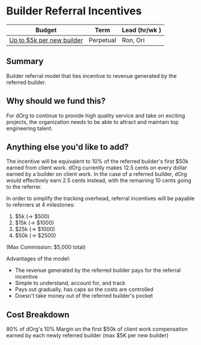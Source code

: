 # Builder Referral Incentives 

| Budget | Term | Lead (hr/wk ) |
|-|-|-|
| [Up to $5k per new builder](https://docs.google.com/spreadsheets/d/1mwYhzTNXSytzVtACZLu1V_EVTfjPKhGfHu-KhnBFESk/edit#gid=1833782755) | Perpetual | Ron, Ori |

## Summary

Builder referral model that ties incentive to revenue generated by the referred builder. 

## Why should we fund this?

For dOrg to continue to provide high quality service and take on exciting projects, the organization needs to be able to attract and maintain top engineering talent.

## Anything else you'd like to add?

The incentive will be equivalent to 10% of the referred builder's first $50k earned from client work. dOrg currently makes 12.5 cents on every dollar earned by a builder on client work. In the case of a referred builder, dOrg would effectively earn 2.5 cents instead, with the remaining 10 cents going to the referrer.

In order to simplify the tracking overhead, referral incentives will be payable to referrers at 4 milestones:
1. $5k (-> $500)
2. $15k (-> $1000)
3. $25k (-> $1000)
4. $50k (-> $2500)

(Max Commission: $5,000 total)

Advantages of the model:
- The revenue generated by the referred builder pays for the referral incentive
- Simple to understand, account for, and track
- Pays out gradually, has caps so the costs are controlled
- Doesn't take money out of the referred builder's pocket

## Cost Breakdown

80% of dOrg's 10% Margin on the first $50k of client work compensation earned by each newly referred builder (max $5K per new builder)
